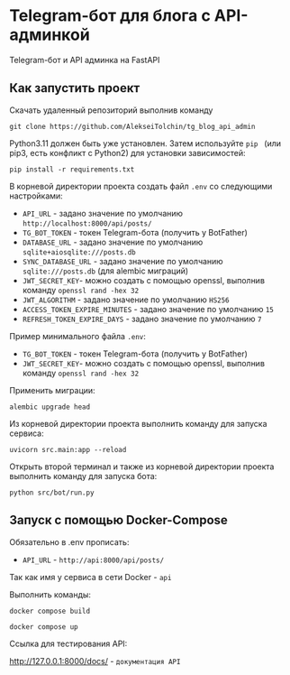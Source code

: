 # Telegram-бот для блога с API-админкой

Telegram-бот и API админка на FastAPI

## Как запустить проект

Скачать удаленный репозиторий выполнив команду

```
git clone https://github.com/AlekseiTolchin/tg_blog_api_admin
```

Python3.11 должен быть уже установлен. Затем используйте `pip `
(или pip3, есть конфликт с Python2) для установки зависимостей:

```
pip install -r requirements.txt
```

В корневой директории проекта создать файл `.env` со следующими настройками:

- `API_URL` - задано значение по умолчанию `http://localhost:8000/api/posts/`
- `TG_BOT_TOKEN` - токен Telegram-бота (получить у BotFather)
- `DATABASE_URL` - задано значение по умолчанию `sqlite+aiosqlite:///posts.db`
- `SYNC_DATABASE_URL` - задано значение по умолчанию `sqlite:///posts.db` (для alembic миграций)
- `JWT_SECRET_KEY`- можно создать с помощью openssl, выполнив команду `openssl rand -hex 32`
- `JWT_ALGORITHM` - задано значение по умолчанию `HS256`
- `ACCESS_TOKEN_EXPIRE_MINUTES` - задано значение по умолчанию `15`
- `REFRESH_TOKEN_EXPIRE_DAYS` - задано значение по умолчанию `7`

Пример минимального файла `.env`:
- `TG_BOT_TOKEN` - токен Telegram-бота (получить у BotFather)
- `JWT_SECRET_KEY`- можно создать с помощью openssl, выполнив команду `openssl rand -hex 32`

Применить миграции:

```
alembic upgrade head
```

Из корневой директории проекта выполнить команду для запуска сервиса:

```
uvicorn src.main:app --reload
```

Открыть второй терминал и также из корневой директории проекта выполнить команду для запуска бота:

```
python src/bot/run.py
```

## Запуск с помощью Docker-Compose

Обязательно в .env прописать:

- `API_URL` - `http://api:8000/api/posts/`

Так как имя у сервиса в сети Docker - `api`

Выполнить команды:

```
docker compose build
```

```
docker compose up
```

Ссылка для тестирования API:

http://127.0.0.1:8000/docs/ - `документация API` 
